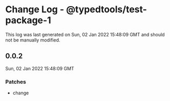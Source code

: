 # Change Log - @typedtools/test-package-1

This log was last generated on Sun, 02 Jan 2022 15:48:09 GMT and should not be manually modified.

## 0.0.2
Sun, 02 Jan 2022 15:48:09 GMT

### Patches

- change

